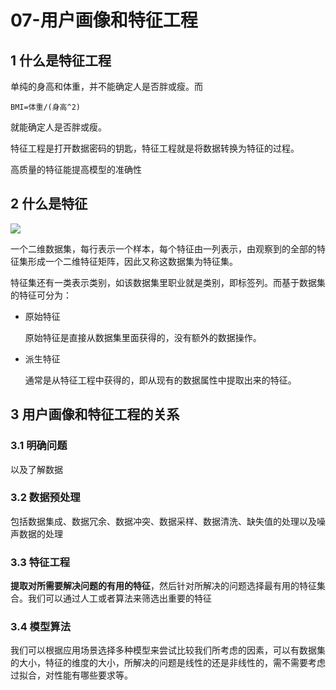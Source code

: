 # 07-用户画像和特征工程

## 1 什么是特征工程

单纯的身高和体重，并不能确定人是否胖或瘦。而
```
BMI=体重/(身高^2)
```

就能确定人是否胖或瘦。

特征工程是打开数据密码的钥匙，特征工程就是将数据转换为特征的过程。

高质量的特征能提高模型的准确性

## 2 什么是特征

![](https://codeselect.oss-cn-shanghai.aliyuncs.com/image-20240327171021639.png)

一个二维数据集，每行表示一个样本，每个特征由一列表示，由观察到的全部的特征集形成一个二维特征矩阵，因此又称这数据集为特征集。

特征集还有一类表示类别，如该数据集里职业就是类别，即标签列。而基于数据集的特征可分为：

- 原始特征

  原始特征是直接从数据集里面获得的，没有额外的数据操作。

- 派生特征

  通常是从特征工程中获得的，即从现有的数据属性中提取出来的特征。

## 3 用户画像和特征工程的关系

### 3.1 明确问题

以及了解数据

### 3.2 数据预处理

包括数据集成、数据冗余、数据冲突、数据采样、数据清洗、缺失值的处理以及噪声数据的处理

### 3.3 特征工程

**提取对所需要解决问题的有用的特征**，然后针对所解决的问题选择最有用的特征集合。我们可以通过人工或者算法来筛选出重要的特征

### 3.4 模型算法

我们可以根据应用场景选择多种模型来尝试比较我们所考虑的因素，可以有数据集的大小，特征的维度的大小，所解决的问题是线性的还是非线性的，需不需要考虑过拟合，对性能有哪些要求等。